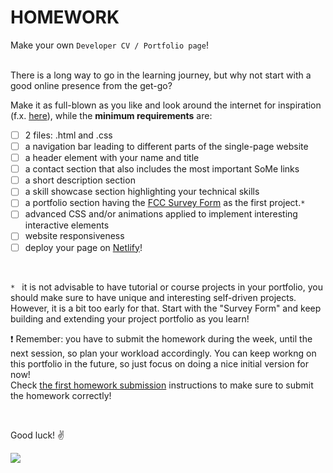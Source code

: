 # HOMEWORK

Make your own `Developer CV / Portfolio page`!

<br/>There is a long way to go in the learning journey, but why not start with a good online presence from the get-go?

Make it as full-blown as you like and look around the internet for inspiration (f.x. [here](https://scrimba.com/articles/web-developer-portfolio-inspiration)), while the **minimum requirements** are:

- [ ] 2 files: .html and .css
- [ ] a navigation bar leading to different parts of the single-page website
- [ ] a header element with your name and title
- [ ] a contact section that also includes the most important SoMe links
- [ ] a short description section
- [ ] a skill showcase section highlighting your technical skills
- [ ] a portfolio section having the [FCC Survey Form](https://www.freecodecamp.org/learn/2022/responsive-web-design/build-a-survey-form-project/build-a-survey-form) as the first project.`*`
- [ ] advanced CSS and/or animations applied to implement interesting interactive elements
- [ ] website responsiveness
- [ ] deploy your page on [Netlify](https://www.netlify.com)! 

<br/>

`* ` it is not advisable to have tutorial or course projects in your portfolio, you should make sure to have unique and interesting self-driven projects. However, it is a bit too early for that. Start with the "Survey Form" and keep building and extending your project portfolio as you learn!

❗ Remember: you have to submit the homework during the week, until the next session, so plan your workload accordingly. You can keep workng on this portfolio in the future, so just focus on doing a nice initial version for now!
<br/>Check [the first homework submission](../first-homework-submission.md) instructions to make sure to submit the homework correctly!

 <br/>

Good luck! ✌️

![](https://media.giphy.com/media/13GIgrGdslD9oQ/giphy.gif)
